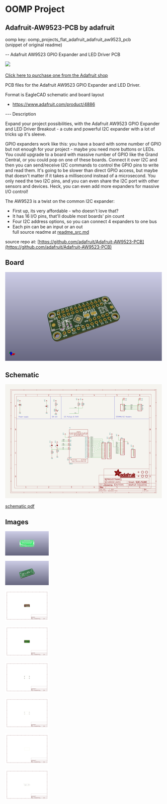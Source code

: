 # OOMP Project  
## Adafruit-AW9523-PCB  by adafruit  
  
oomp key: oomp_projects_flat_adafruit_adafruit_aw9523_pcb  
(snippet of original readme)  
  
-- Adafruit AW9523 GPIO Expander and LED Driver PCB  
  
<a href="http://www.adafruit.com/products/4886"><img src="assets/4886.jpg?raw=true" width="500px"><br/>  
Click here to purchase one from the Adafruit shop</a>  
  
PCB files for the Adafruit AW9523 GPIO Expander and LED Driver.   
  
Format is EagleCAD schematic and board layout  
* https://www.adafruit.com/product/4886  
  
--- Description  
  
Expand your project possibilities, with the Adafruit AW9523 GPIO Expander and LED Driver Breakout - a cute and powerful I2C expander with a lot of tricks up it's sleeve.  
  
GPIO expanders work like this: you have a board with some number of GPIO but not enough for your project - maybe you need more buttons or LEDs. You could upgrade to a board with massive number of GPIO like the Grand Central, or you could pop on one of these boards. Connect it over I2C and then you can send/receive I2C commands to control the GPIO pins to write and read them. It's going to be slower than direct GPIO access, but maybe that doesn't matter if it takes a millisecond instead of a microsecond. You only need the two I2C pins, and you can even share the I2C port with other sensors and devices. Heck, you can even add more expanders for massive I/O control!  
  
The AW9523 is a twist on the common I2C expander:  
  
* First up, its very affordable - who doesn't love that?  
* It has 16 I/O pins, that'll double most boards' pin count  
* Four I2C address options, so you can connect 4 expanders to one bus  
* Each pin can be an input or an out  
  full source readme at [readme_src.md](readme_src.md)  
  
source repo at: [https://github.com/adafruit/Adafruit-AW9523-PCB](https://github.com/adafruit/Adafruit-AW9523-PCB)  
## Board  
  
[![working_3d.png](working_3d_600.png)](working_3d.png)  
## Schematic  
  
[![working_schematic.png](working_schematic_600.png)](working_schematic.png)  
  
[schematic pdf](working_schematic.pdf)  
## Images  
  
[![working_3D_bottom.png](working_3D_bottom_140.png)](working_3D_bottom.png)  
  
[![working_3D_top.png](working_3D_top_140.png)](working_3D_top.png)  
  
[![working_assembly_page_01.png](working_assembly_page_01_140.png)](working_assembly_page_01.png)  
  
[![working_assembly_page_02.png](working_assembly_page_02_140.png)](working_assembly_page_02.png)  
  
[![working_assembly_page_03.png](working_assembly_page_03_140.png)](working_assembly_page_03.png)  
  
[![working_assembly_page_04.png](working_assembly_page_04_140.png)](working_assembly_page_04.png)  
  
[![working_assembly_page_05.png](working_assembly_page_05_140.png)](working_assembly_page_05.png)  
  
[![working_assembly_page_06.png](working_assembly_page_06_140.png)](working_assembly_page_06.png)  

